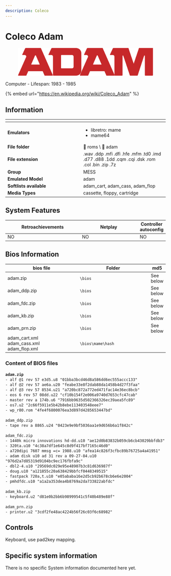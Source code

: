 ```yaml
---
description: Coleco
---
```


# Coleco Adam

<div align="left">

<figure><img src="https://raw.githubusercontent.com/fabricecaruso/es-theme-carbon/5b2195d8cce1b44a6aadc2a43c341e7511d4b48f/art/logos/adam.svg" alt=""><figcaption></figcaption></figure>

</div>

Computer - Lifespan: 1983 - 1985

{% embed url="https://en.wikipedia.org/wiki/Coleco_Adam" %}

## Information

<table data-header-hidden><thead><tr><th width="224"></th><th></th></tr></thead><tbody><tr><td><strong>Emulators</strong></td><td><ul><li>libretro: mame</li><li>mame64</li></ul></td></tr><tr><td><strong>File folder</strong></td><td><span data-gb-custom-inline data-tag="emoji" data-code="1f4c2">📂</span> roms \ <span data-gb-custom-inline data-tag="emoji" data-code="1f4c2">📂</span> adam</td></tr><tr><td><strong>File extension</strong></td><td>.wav .ddp .mfi .dfi .hfe .mfm .td0 .imd .d77 .d88 .1dd .cqm .cqi .dsk .rom .col .bin .zip .7z</td></tr><tr><td><strong>Group</strong></td><td>MESS</td></tr><tr><td><strong>Emulated Model</strong></td><td>adam</td></tr><tr><td><strong>Softlists available</strong></td><td>adam_cart, adam_cass, adam_flop</td></tr><tr><td><strong>Media Types</strong></td><td>cassette, floppy, cartridge</td></tr></tbody></table>

## System Features

<table><thead><tr><th width="245">Retroachievements</th><th width="200">Netplay</th><th>Controller autoconfig</th></tr></thead><tbody><tr><td>NO</td><td>NO</td><td>NO</td></tr></tbody></table>

## Bios Information

<table><thead><tr><th width="224">bios file</th><th width="218">Folder</th><th>md5</th></tr></thead><tbody><tr><td>adam.zip</td><td><code>\bios</code></td><td>See below</td></tr><tr><td>adam_ddp.zip</td><td><code>\bios</code></td><td>See below</td></tr><tr><td>adam_fdc.zip</td><td><code>\bios</code></td><td>See below</td></tr><tr><td>adam_kb.zip</td><td><code>\bios</code></td><td>See below</td></tr><tr><td>adam_prn.zip</td><td><code>\bios</code></td><td>See below</td></tr><tr><td>adam_cart.xml<br>adam_cass.xml<br>adam_flop.xml</td><td><code>\bios\mame\hash</code></td><td></td></tr></tbody></table>

### Content of BIOS files

<pre><code><strong>adam.zip
</strong>- alf @1 rev 57 e3d5.u8 "01bba3bcd46d8a586dd6ec555accc133"
- alf @2 rev 57 ae6a.u20 "feabe33e8f2dab88da1458b4d27f3faa"
- alf @3 rev 57 8534.u21 "a720bc872a772ed471fac14e36ec8bcb"
- eos 6 rev 57 08dd.u22 "cf10b154f2e006a9740d7653cfc47cab"
- master rev a 174b.u6 "7916bb9635d502366326ec39aea5fc89"
- os7.u2 "2c66f5911e5b42b8ebe113403548eee7"
- wp_r80.rom "4fe4f6800076ea3d897d4285653447bd"

adam_ddp.zip
- tape rev a 8865.u24 "0423e9e9bf5036aa1e9d656b6a1f842c"

adam_fdc.zip
- 1440k micro innovations hd-dd.u10 "ae12d0b83832b059cb6cb43029bbfdb3"
- 320ta.u10 "4c38a7df1e645c8d9f417bf7165c46d0"
- a720dipi 7607 mmsg =c= 1988.u10 "afea14c826f3cfbc89b76725a4a41951"
- adam disk u10 ad 31 rev a 09-27-84.u10 "976d2a7d85319d9104bc9ec176fbfa9c"
- dbl2-4.u10 "29569dc029e95e48907b3c81d636987f"
- doug.u10 "a121855c20a638429bbfcf0448349515"
- fastpack 720a,t.u10 "e05ababa16e2d5cb92b678cb6e6e2004"
- pmhdfdc.u10 "a1a2a353dea4b8769a2da733822abfdc"

adam_kb.zip
- keyboard.u2 "d81e0b2bb6b98999541c5f40b489e88f"

adam_prn.zip
- printer.u2 "3cdf2fe48ac4224b56f26c03f6c68982"
</code></pre>

## Controls

Keyboard, use pad2key mapping.

## Specific system information

There is no specific System information documented here yet.
